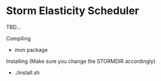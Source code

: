Storm Elasticity Scheduler
==========================

TBD...

Compiling
* mvn package

Installing (Make sure you change the STORMDIR accordingly)
* ./install.sh
